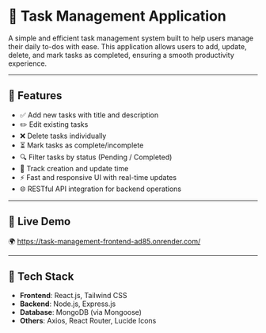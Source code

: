 # 📝 Task Management Application

A simple and efficient task management system built to help users manage their daily to-dos with ease. This application allows users to add, update, delete, and mark tasks as completed, ensuring a smooth productivity experience.

---

## 🚀 Features

- ✅ Add new tasks with title and description
- ✏️ Edit existing tasks
- ❌ Delete tasks individually
- ⏳ Mark tasks as complete/incomplete
- 🔍 Filter tasks by status (Pending / Completed)
- 📆 Track creation and update time
- ⚡ Fast and responsive UI with real-time updates
- 🌐 RESTful API integration for backend operations

---

## 🔗 Live Demo

🌍 https://task-management-frontend-ad85.onrender.com/

---

## 📁 Tech Stack

- **Frontend**: React.js, Tailwind CSS
- **Backend**: Node.js, Express.js
- **Database**: MongoDB (via Mongoose)
- **Others**: Axios, React Router, Lucide Icons
